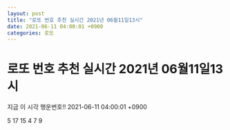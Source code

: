 ```yaml
---
layout: post
title: "로또 번호 추천 실시간 2021년 06월11일13시"
date: 2021-06-11 04:00:01 +0900
categories: 로또
---
```


# 로또 번호 추천 실시간 2021년 06월11일13시

지금 이 시각 행운번호!! 2021-06-11 04:00:01 +0900

 5  17  15  4  7  9 

